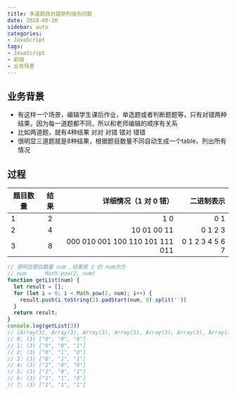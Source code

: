 ```yaml
---
title: 多道题目对错排列组合问题
date: 2018-05-10
sidebar: auto
categories:
- JavaScript
tags:
- JavaScript
- 前端
- 业务场景
---
```


##  业务背景
- 有这样一个场景，编辑学生课后作业，单选题或者判断题题等，只有对错两种结果，因为每一道题都不同，所以和老师编辑的顺序有关系
- 比如两道题，就有4种结果 对对 对错 错对 错错
- 很明显三道题就是8种结果，根据题目数量不同自动生成一个table，列出所有情况

##  过程

题目数量|结果|详细情况（1 对 0 错）|二进制表示
---|:--:|---:|---:
1|2|1  0|0 1
2|4|10 01 00 11|0 1 2 3
3|8|000 010 001 100 110 101 111 011|0 1 2 3 4 5 6 7

```js
// 很明显题目数量 num ,结果是 2 的 num次方
// num      Math.pow(2, num)
function getList(num) {
  let result = [];
  for (let i = 0; i < Math.pow(2, num); i++) {
    result.push(i.toString(2).padStart(num, 0).split(''))
  }
  return result;
}
console.log(getList(3))
// [Array(3), Array(3), Array(3), Array(3), Array(3), Array(3), Array(3), Array(3)]
// 0: (3) ["0", "0", "0"]
// 1: (3) ["0", "0", "1"]
// 2: (3) ["0", "1", "0"]
// 3: (3) ["0", "1", "1"]
// 4: (3) ["1", "0", "0"]
// 5: (3) ["1", "0", "1"]
// 6: (3) ["1", "1", "0"]
// 7: (3) ["1", "1", "1"]
```


